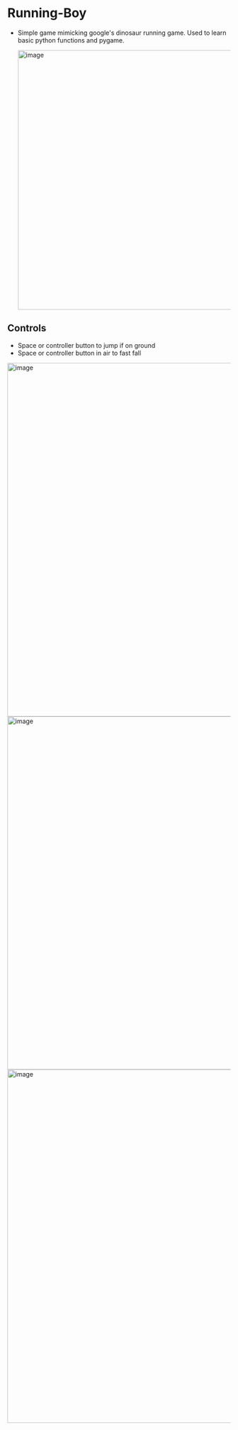 # Running-Boy

- Simple game mimicking google's dinosaur running game. Used to learn basic python functions and pygame.

  <img width="585" alt="image" src="https://github.com/DennisShin/Running-Boy/assets/83376929/18abf936-f6f2-4084-b97a-17c73c23c7e9">


## Controls
- Space or controller button to jump if on ground
- Space or controller button in air to fast fall

<img width="797" alt="image" src="https://github.com/DennisShin/Running-Boy/assets/83376929/4f1ab146-ce1c-4004-85da-9cba7418ed28">

<img width="796" alt="image" src="https://github.com/DennisShin/Running-Boy/assets/83376929/b940956d-f792-4f33-8efb-ae7f6c32af58">

<img width="797" alt="image" src="https://github.com/DennisShin/Running-Boy/assets/83376929/aba3ff4b-7cf9-44f4-a470-ec57946c235e">
